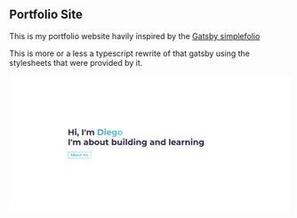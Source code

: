 ## Portfolio Site

This is my portfolio website havily inspired by the [Gatsby simplefolio](https://github.com/cobidev/gatsby-simplefolio)

This is more or a less a typescript rewrite of that gatsby using the stylesheets that were provided by it. 

![Website frontpage](/images/SiteImage.png)